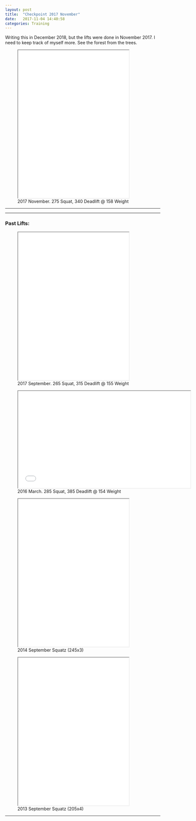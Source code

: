```yaml
---
layout: post
title:  "Checkpoint 2017 November"
date:   2017-11-04 14:40:58
categories: Training
---
```



Writing this in December 2018, but the lifts were done in November 2017. 
I need to keep track of myself more. See the forest from the trees. 


<figure><iframe width="360" height="480"  allowfullscreen="" class="youtube-player" src="//www.youtube.com/embed/fqfhNF42D-o?wmode=transparent&amp;amp;autoplay=0&amp;amp;rel=0&amp;amp;showinfo=0&amp;amp;autohide=1&amp;amp;color=white&amp;amp;" type="text/html"></iframe>
  <figcaption>2017 November. 275 Squat, 340 Deadlift @ 158 Weight</figcaption>
</figure>


---

---


### Past Lifts:

<figure><iframe width="360" height="480"  allowfullscreen="" class="youtube-player" src="//www.youtube.com/embed/7sdd56S2svM?wmode=transparent&amp;amp;autoplay=0&amp;amp;rel=0&amp;amp;showinfo=0&amp;amp;autohide=1&amp;amp;color=white&amp;amp;" type="text/html"></iframe>
  <figcaption>2017 September. 265 Squat, 315 Deadlift @ 155 Weight</figcaption>
</figure>


<figure>
  <iframe  width="560" height="315" allowfullscreen="" class="youtube-player" src="//www.youtube.com/embed/qP2PBc16jPg?wmode=transparent&amp;amp;autoplay=0&amp;amp;rel=0&amp;amp;showinfo=0&amp;amp;autohide=1&amp;amp;color=white&amp;amp;" type="text/html"></iframe>
  <figcaption>2016 March. 285 Squat, 385 Deadlift @ 154 Weight</figcaption>
</figure>

<figure><iframe width="360" height="480"  allowfullscreen="" class="youtube-player" src="//www.youtube.com/embed/jzT3osdYQ_A?wmode=transparent&amp;amp;autoplay=0&amp;amp;rel=0&amp;amp;showinfo=0&amp;amp;autohide=1&amp;amp;color=white&amp;amp;" type="text/html"></iframe>
  <figcaption>2014 September Squatz (245x3)</figcaption>
</figure>


<figure><iframe width="360" height="480"  allowfullscreen="" class="youtube-player" src="//www.youtube.com/embed/8e_qFHtg2os?wmode=transparent&amp;amp;autoplay=0&amp;amp;rel=0&amp;amp;showinfo=0&amp;amp;autohide=1&amp;amp;color=white&amp;amp;" type="text/html"></iframe>
  <figcaption>2013 September Squatz (205x4)</figcaption>
</figure>









---

